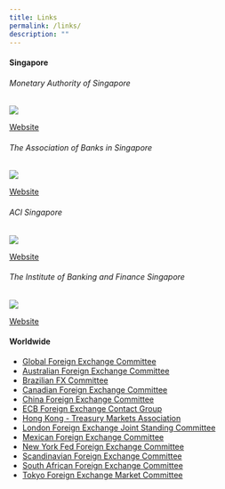 ```yaml
---
title: Links
permalink: /links/
description: ""
---
```

#### Singapore

###### Monetary Authority of Singapore

![](https://www.sfemc.org/images/links-logos/logo-mas.png)

[Website](http://www.mas.gov.sg/) 

###### The Association of Banks in Singapore

![](https://www.sfemc.org/images/links-logos/logo-abs.png)

[Website](http://www.abs.org.sg/)

###### ACI Singapore

![](https://www.sfemc.org/images/links-logos/logo-aci.png)

[Website](http://www.acisin.com/) 

###### The Institute of Banking and Finance Singapore

![](https://www.sfemc.org/images/links-logos/logo-ibf.png)

[Website](http://www.ibf.org.sg/)

#### Worldwide

*   [Global Foreign Exchange Committee](https://www.globalfxc.org/)
*   [Australian Foreign Exchange Committee](http://afxc.rba.gov.au/)
*   [Brazilian FX Committee](https://www.bcb.gov.br/en/#!/c/brfxc/)
*   [Canadian Foreign Exchange Committee](http://www.cfec.ca/)
*   [China Foreign Exchange Committee](http://www.chinamoney.com.cn/english/cfxcovs/)
*   [ECB Foreign Exchange Contact Group](https://www.ecb.europa.eu/paym/groups/fxcg/html/index.en.html)
*   [Hong Kong - Treasury Markets Association](https://www.tma.org.hk/)
*   [London Foreign Exchange Joint Standing Committee](https://www.bankofengland.co.uk/markets/london-foreign-exchange-joint-standing-committee)
*   [Mexican Foreign Exchange Committee](http://cmcm.banxico.org.mx/indexEn.html)
*   [New York Fed Foreign Exchange Committee](https://www.newyorkfed.org/fxc/index.html)
*   [Scandinavian Foreign Exchange Committee](https://www.riksbank.se/en-gb/about-the-riksbank/international-work/scandinavian-foreign-exchange-committee/)
*   [South African Foreign Exchange Committee](http://www.resbank.co.za/Markets/South_African_Foreign_Exchange_Committee/Pages/default.aspx)
*   [Tokyo Foreign Exchange Market Committee](http://www.fxcomtky.com/index_e.html)